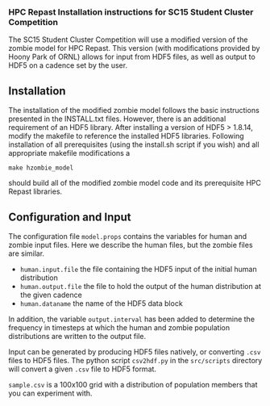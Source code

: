 ### HPC Repast Installation instructions for SC15 Student Cluster Competition
The SC15 Student Cluster Competition will use a modified version of the zombie model for HPC Repast. This version (with modifications provided by Hoony Park of ORNL) allows for input from HDF5 files, as well as output to HDF5 on a cadence set by the user.

## Installation
The installation of the modified zombie model follows the basic instructions presented in the INSTALL.txt files. However, there is an additional requirement of an HDF5 library. After installing a version of HDF5 > 1.8.14, modify the makefile to reference the installed HDF5 libraries. Following installation of all prerequisites (using the install.sh script if you wish) and all appropriate makefile modifications a

`make hzombie_model`

should build all of the modified zombie model code and its prerequisite HPC Repast libraries.

## Configuration and Input
The configuration file `model.props` contains the variables for human and zombie input files. Here we describe the human files, but the zombie files are similar.
* `human.input.file` the file containing the HDF5 input of the initial human distribution
* `human.output.file` the file to hold the output of the human distribution at the given cadence
* `human.dataname` the name of the HDF5 data block

In addition, the variable `output.interval` has been added to determine the frequency in timesteps at which the human and zombie population distributions are written to the output file.

Input can be generated by producing HDF5 files natively, or converting `.csv` files to HDF5 files. The python script `csv2hdf.py` in the `src/scripts` directory will convert a given `.csv` file to HDF5 format.

`sample.csv` is a 100x100 grid with a distribution of population members that you can experiment with.
